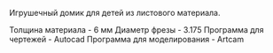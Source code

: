 Игрушечный домик для детей из листового материала.

Толщина материала - 6 мм
Диаметр фрезы - 3.175
Программа для чертежей - Autocad
Программа для моделирования - Artcam
